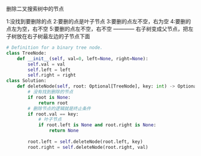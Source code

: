 删除二叉搜索树中的节点

1:没找到要删除的点
2:要删的点是叶子节点
3:要删的点左不空，右为空
4:要删的点左为空，右不空
5:要删的点左不空，右不空 ———— 右子树变成父节点，把左子树放在右子树最左边的子节点下面


```python
# Definition for a binary tree node.
class TreeNode:
    def __init__(self, val=0, left=None, right=None):
        self.val = val
        self.left = left
        self.right = right
class Solution:
    def deleteNode(self, root: Optional[TreeNode], key: int) -> Optional[TreeNode]:
        # 没有找到删除的节点
        if root is None:
            return root
        # 删除节点的逻辑就是终止条件
        if root.val == key:
            # 叶子节点
            if root.left is None and root.right is None:
                return None
            
        root.left = self.deleteNode(root.left, key)
        root.right = self.deleteNode(root.right, val)
            
            
        
        
```